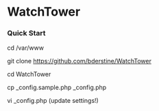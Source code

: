 WatchTower
==========

### Quick Start
cd /var/www

git clone https://github.com/bderstine/WatchTower

cd WatchTower

cp _config.sample.php _config.php

vi _config.php (update settings!)